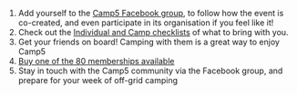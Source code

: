 1. Add yourself to the <a href="https://www.facebook.com/groups/camp5" target="_blank">Camp5 Facebook group</a>, to follow how the event is co-created, and even participate in its organisation if you feel like it!
2. Check out the [Individual and Camp checklists](#your-checklists) of what to bring with you.
3. Get your friends on board! Camping with them is a great way to enjoy Camp5
4. <a href="http://camp5-2017.eventbrite.com" target="_blank">Buy one of the 80 memberships available</a>
5. Stay in touch with the Camp5 community via the Facebook group, and prepare for your week of off-grid camping
